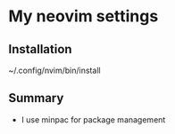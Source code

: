 # My neovim settings

## Installation

~/.config/nvim/bin/install

## Summary
* I use minpac for package management
